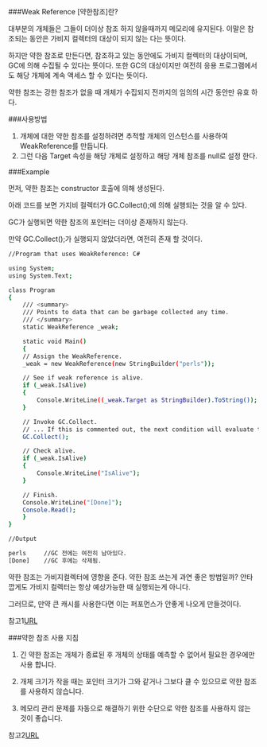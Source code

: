 ###Weak Reference [약한참조]란?

대부분의 개체들은 그들이 더이상 참조 하지 않을때까지 메모리에 유지된다.
이말은 참조되는 동안은 가비지 컬렉터의 대상이 되지 않는 다는 뜻이다.

하지만 약한 참조로 만든다면, 참조하고 있는 동안에도 가비지 컬렉터의 대상이되며, 
GC에 의해 수집될 수 있다는 뜻이다.
또한 GC의 대상이지만 여전히 응용 프로그램에서도 해당 개체에 계속 액세스 할 수 있다는 뜻이다.

약한 참조는 강한 참조가 없을 때 개체가 수집되지 전까지의 임의의 시간 동안만 유효 하다.

###사용방법

1. 개체에 대한 약한 참조를 설정하려면 추적할 개체의 인스턴스를 사용하여 WeakReference를 만듭니다.
2. 그런 다음 Target 속성을 해당 개체로 설정하고 해당 개체 참조를 null로 설정 한다.


###Example

먼저, 약한 참조는 constructor 호출에 의해 생성된다.

아래 코드를 보면 가지비 컬렉터가 GC.Collect();에 의해 실행되는 것을 알 수 있다.

GC가 실행되면 약한 참조의 포인터는 더이상 존재하지 않는다.

만약 GC.Collect();가 실행되지 않았더라면, 여전히 존재 할 것이다.

```sh
//Program that uses WeakReference: C#

using System;
using System.Text;

class Program
{
    /// <summary>
    /// Points to data that can be garbage collected any time.
    /// </summary>
    static WeakReference _weak;

    static void Main()
    {
	// Assign the WeakReference.
	_weak = new WeakReference(new StringBuilder("perls"));

	// See if weak reference is alive.
	if (_weak.IsAlive)
	{
	    Console.WriteLine((_weak.Target as StringBuilder).ToString());
	}

	// Invoke GC.Collect.
	// ... If this is commented out, the next condition will evaluate true.
	GC.Collect();

	// Check alive.
	if (_weak.IsAlive)
	{
	    Console.WriteLine("IsAlive");
	}

	// Finish.
	Console.WriteLine("[Done]");
	Console.Read();
    }
}

//Output

perls     //GC 전에는 여전히 남아있다.
[Done]    //GC 후에는 삭제됨.


```


약한 참조는 가비지컬렉터에 영향을 준다. 약한 참조 쓰는게 과연 좋은 방법일까?
안타깝게도 가비지 컬렉터는 항상 예상가능한 때 실행되는게 아니다. 

그러므로, 만약 큰 캐시를 사용한다면 이는 퍼포먼스가 안좋게 나오게 만들것이다.

참고1[URL](http://www.dotnetperls.com/weakreference)


###약한 참조 사용 지침

1. 긴 약한 참조는 개체가 종료된 후 개체의 상태를 예측할 수 없어서 필요한 경우에만 사용 합니다.

2. 개체 크기가 작을 때는 포인터 크기가 그와 같거나 그보다 클 수 있으므로 약한 참조를 사용하지 않습니다.

3. 메모리 관리 문제를 자동으로 해결하기 위한 수단으로 약한 참조를 사용하지 않는 것이 좋습니다.

참고2[URL](http://msdn.microsoft.com/ko-kr/library/ms404247(v=vs.110).aspx)


